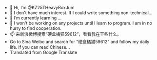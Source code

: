 - 👋 Hi, I’m @KZ25THeavyBoxJum
- 👀 I don't have much interest. If I could write something non-technical...
- 🌱 I’m currently learning ...
- 💞️ I won't be working on any projects until I learn to program. I am in no hurry to find cooperation.
- 📫 来新浪微博搜索“硬盒橘猫59612”，看看我在干些什么。
- Go to Sina Weibo and search for "硬盒橘猫59612" and follow my daily life. If you can read Chinese...
- Translated from Google Translate

<!---
HeavyBoxZEC25T/HeavyBoxZEC25T is a ✨ special ✨ repository because its `README.md` (this file) appears on your GitHub profile.
You can click the Preview link to take a look at your changes.
--->
